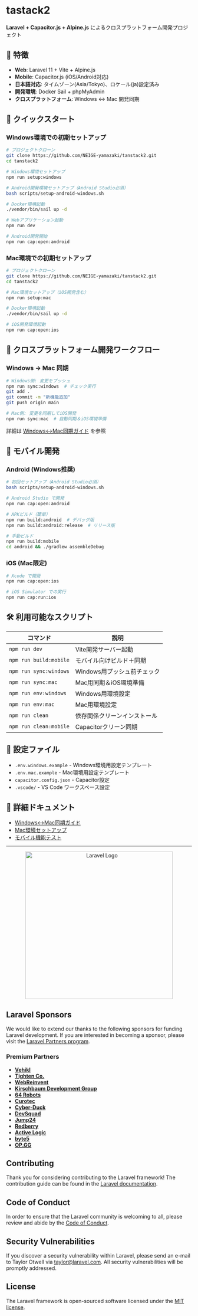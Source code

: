 # tastack2

**Laravel + Capacitor.js + Alpine.js** によるクロスプラットフォーム開発プロジェクト

## 🌟 特徴

- **Web**: Laravel 11 + Vite + Alpine.js
- **Mobile**: Capacitor.js (iOS/Android対応)
- **日本語対応**: タイムゾーン(Asia/Tokyo)、ロケール(ja)設定済み
- **開発環境**: Docker Sail + phpMyAdmin
- **クロスプラットフォーム**: Windows ↔ Mac 開発同期

## 🚀 クイックスタート

### Windows環境での初期セットアップ
```bash
# プロジェクトクローン
git clone https://github.com/NEIGE-yamazaki/tanstack2.git
cd tanstack2

# Windows環境セットアップ
npm run setup:windows

# Android開発環境セットアップ（Android Studio必須）
bash scripts/setup-android-windows.sh

# Docker環境起動
./vendor/bin/sail up -d

# Webアプリケーション起動
npm run dev

# Android開発開始
npm run cap:open:android
```

### Mac環境での初期セットアップ
```bash
# プロジェクトクローン
git clone https://github.com/NEIGE-yamazaki/tanstack2.git
cd tanstack2

# Mac環境セットアップ（iOS開発含む）
npm run setup:mac

# Docker環境起動
./vendor/bin/sail up -d

# iOS開発環境起動
npm run cap:open:ios
```

## 🔄 クロスプラットフォーム開発ワークフロー

### Windows → Mac 同期
```bash
# Windows側: 変更をプッシュ
npm run sync:windows  # チェック実行
git add .
git commit -m "新機能追加"
git push origin main

# Mac側: 変更を同期してiOS開発
npm run sync:mac  # 自動同期＆iOS環境準備
```

詳細は [Windows↔Mac同期ガイド](./windows-mac-sync-guide.md) を参照

## 📱 モバイル開発

### Android (Windows推奨)
```bash
# 初回セットアップ（Android Studio必須）
bash scripts/setup-android-windows.sh

# Android Studio で開発
npm run cap:open:android

# APKビルド（簡単）
npm run build:android  # デバッグ版
npm run build:android:release  # リリース版

# 手動ビルド
npm run build:mobile
cd android && ./gradlew assembleDebug
```

### iOS (Mac限定)
```bash
# Xcode で開発
npm run cap:open:ios

# iOS Simulator での実行
npm run cap:run:ios
```

## 🛠️ 利用可能なスクリプト

| コマンド | 説明 |
|----------|------|
| `npm run dev` | Vite開発サーバー起動 |
| `npm run build:mobile` | モバイル向けビルド＋同期 |
| `npm run sync:windows` | Windows用プッシュ前チェック |
| `npm run sync:mac` | Mac用同期＆iOS環境準備 |
| `npm run env:windows` | Windows用環境設定 |
| `npm run env:mac` | Mac用環境設定 |
| `npm run clean` | 依存関係クリーンインストール |
| `npm run clean:mobile` | Capacitorクリーン同期 |

## 🔧 設定ファイル

- `.env.windows.example` - Windows環境用設定テンプレート
- `.env.mac.example` - Mac環境用設定テンプレート  
- `capacitor.config.json` - Capacitor設定
- `.vscode/` - VS Code ワークスペース設定

## 📖 詳細ドキュメント

- [Windows↔Mac同期ガイド](./windows-mac-sync-guide.md)
- [Mac環境セットアップ](./setup-macos.sh)
- [モバイル機能テスト](http://localhost:8081/mobile-test)

---

<p align="center"><a href="https://laravel.com" target="_blank"><img src="https://raw.githubusercontent.com/laravel/art/master/logo-lockup/5%20SVG/2%20CMYK/1%20Full%20Color/laravel-logolockup-cmyk-red.svg" width="400" alt="Laravel Logo"></a></p>

## Laravel Sponsors

We would like to extend our thanks to the following sponsors for funding Laravel development. If you are interested in becoming a sponsor, please visit the [Laravel Partners program](https://partners.laravel.com).

### Premium Partners

- **[Vehikl](https://vehikl.com/)**
- **[Tighten Co.](https://tighten.co)**
- **[WebReinvent](https://webreinvent.com/)**
- **[Kirschbaum Development Group](https://kirschbaumdevelopment.com)**
- **[64 Robots](https://64robots.com)**
- **[Curotec](https://www.curotec.com/services/technologies/laravel/)**
- **[Cyber-Duck](https://cyber-duck.co.uk)**
- **[DevSquad](https://devsquad.com/hire-laravel-developers)**
- **[Jump24](https://jump24.co.uk)**
- **[Redberry](https://redberry.international/laravel/)**
- **[Active Logic](https://activelogic.com)**
- **[byte5](https://byte5.de)**
- **[OP.GG](https://op.gg)**

## Contributing

Thank you for considering contributing to the Laravel framework! The contribution guide can be found in the [Laravel documentation](https://laravel.com/docs/contributions).

## Code of Conduct

In order to ensure that the Laravel community is welcoming to all, please review and abide by the [Code of Conduct](https://laravel.com/docs/contributions#code-of-conduct).

## Security Vulnerabilities

If you discover a security vulnerability within Laravel, please send an e-mail to Taylor Otwell via [taylor@laravel.com](mailto:taylor@laravel.com). All security vulnerabilities will be promptly addressed.

## License

The Laravel framework is open-sourced software licensed under the [MIT license](https://opensource.org/licenses/MIT).
